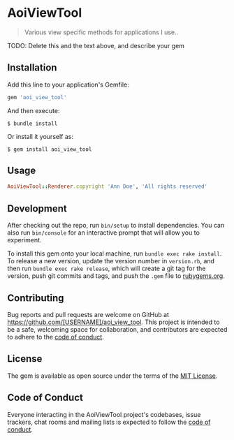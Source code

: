 # AoiViewTool

> Various view specific methods for applications I use..

TODO: Delete this and the text above, and describe your gem

## Installation

Add this line to your application's Gemfile:

```ruby
gem 'aoi_view_tool'
```

And then execute:

    $ bundle install

Or install it yourself as:

    $ gem install aoi_view_tool

## Usage

```ruby
AoiViewTool::Renderer.copyright 'Ann Doe', 'All rights reserved'
```

## Development

After checking out the repo, run `bin/setup` to install dependencies. You can also run `bin/console` for an interactive prompt that will allow you to experiment.

To install this gem onto your local machine, run `bundle exec rake install`. To release a new version, update the version number in `version.rb`, and then run `bundle exec rake release`, which will create a git tag for the version, push git commits and tags, and push the `.gem` file to [rubygems.org](https://rubygems.org).

## Contributing

Bug reports and pull requests are welcome on GitHub at https://github.com/[USERNAME]/aoi_view_tool. This project is intended to be a safe, welcoming space for collaboration, and contributors are expected to adhere to the [code of conduct](https://github.com/[USERNAME]/aoi_view_tool/blob/master/CODE_OF_CONDUCT.md).


## License

The gem is available as open source under the terms of the [MIT License](https://opensource.org/licenses/MIT).

## Code of Conduct

Everyone interacting in the AoiViewTool project's codebases, issue trackers, chat rooms and mailing lists is expected to follow the [code of conduct](https://github.com/[USERNAME]/aoi_view_tool/blob/master/CODE_OF_CONDUCT.md).
